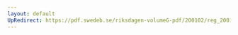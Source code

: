 ```yaml
---
layout: default
UpRedirect: https://pdf.swedeb.se/riksdagen-volumeG-pdf/200102/reg_200102/reg_200102_0047.pdf
---
```

